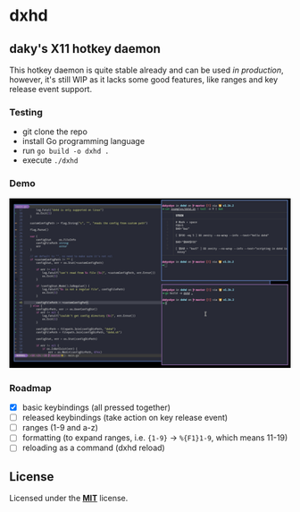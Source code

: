 # dxhd

## daky's X11 hotkey daemon

This hotkey daemon is quite stable already and can be used *in production*, however, it's still WIP as it lacks some good features, like ranges and key release event support.

### Testing

* git clone the repo
* install Go programming language
* run `go build -o dxhd .`
* execute `./dxhd`

### Demo

![demo gif](./dxhd_demo.gif)

### Roadmap

* [x] basic keybindings (all pressed together)
* [ ] released keybindings (take action on key release event)
* [ ] ranges (1-9 and a-z)
* [ ] formatting (to expand ranges, i.e. `{1-9}` -> `%{F1}1-9`, which means 11-19)
* [ ] reloading as a command (dxhd reload)

## License

Licensed under the [**MIT**](https://choosealicense.com/licenses/mit/) license.

